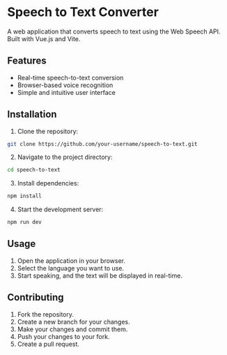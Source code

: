 # Speech to Text Converter

A web application that converts speech to text using the Web Speech API. Built with Vue.js and Vite.

## Features

- Real-time speech-to-text conversion
- Browser-based voice recognition
- Simple and intuitive user interface

## Installation

1. Clone the repository:

```bash
git clone https://github.com/your-username/speech-to-text.git
```

2. Navigate to the project directory:

```bash
cd speech-to-text
```

3. Install dependencies:

```bash
npm install
```

4. Start the development server:

```bash
npm run dev
```

## Usage

1. Open the application in your browser.
2. Select the language you want to use.
3. Start speaking, and the text will be displayed in real-time.

## Contributing

1. Fork the repository.
2. Create a new branch for your changes.
3. Make your changes and commit them.
4. Push your changes to your fork.
5. Create a pull request.
